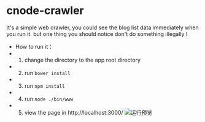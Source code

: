# cnode-crawler
It's a simple web crawler, you could see the blog list data immediately when you run it. but one thing you should notice don't do something illegally !
- How to run it：
- 1. change the directory to the app root directory
- 2. run `bower install`
- 3. run `npm install`
- 4. run `node ./bin/www`
- 5. view the page in http://localhost:3000/
![运行预览](http://thumbnail0.baidupcs.com/thumbnail/042242172278063b4099d0059c68fd67?fid=2940187731-250528-1004322817265077&time=1469271600&rt=sh&sign=FDTAER-DCb740ccc5511e5e8fedcff06b081203-gpWj8hXDscQwa3W7r7nIl3Vufkw%3D&expires=2h&chkv=0&chkbd=0&chkpc=&dp-logid=971246284&dp-callid=0&size=c850_u580&quality=100)
